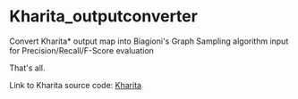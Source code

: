 # Kharita_outputconverter
Convert Kharita* output map into Biagioni's Graph Sampling algorithm input for Precision/Recall/F-Score evaluation 

That's all.


Link to Kharita source code: <a href="https://github.com/vipyoung/kharita">Kharita</a>
